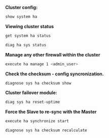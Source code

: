 **Cluster config:**
```bash
show system ha
```

**Viewing cluster status**
```bash
get system ha status
```

```bash
diag ha sys status
```

**Manage any other firewall within the cluster**
```bash
execute ha manage 1 <admin_user>
```

**Check the checksum - config syncronization.**
```bash
diagnose sys ha checksum show
```

**Cluster failover module:**
```bash
diag sys ha reset-uptime
```
**Force the Slave to re-sync with the Master**
```bash
execute ha synchronize start
```
```bash
diagnose sys ha checksum recalculate
```